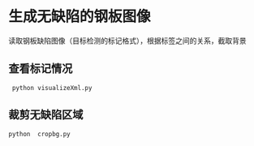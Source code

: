 # 生成无缺陷的钢板图像
读取钢板缺陷图像（目标检测的标记格式），根据标签之间的关系，截取背景

## 查看标记情况
```commandline
 python visualizeXml.py
```
## 裁剪无缺陷区域
```commandline
python  cropbg.py
```

















































































